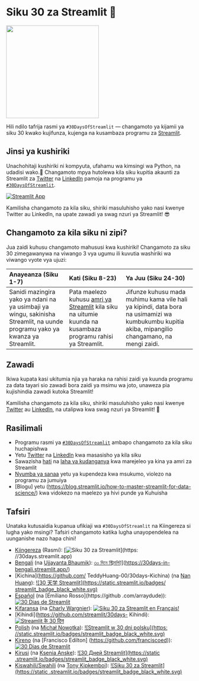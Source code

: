 # Siku 30 za Streamlit 🎈

<img src='3AF34648-C61D-47CE-9E56-C496C5A7C240.jpeg' height=250>

Hili ndilo tafrija rasmi ya `#30DaysOfStreamlit` — changamoto ya kijamii ya siku 30 kwako kujifunza, kujenga na kusambaza programu za [Streamlit](https://streamlit.io).

## Jinsi ya kushiriki

Unachohitaji kushiriki ni kompyuta, ufahamu wa kimsingi wa Python, na udadisi wako.🧠 Changamoto mpya hutolewa kila siku kupitia akaunti za Streamlit za [Twitter](https://twitter.com/streamlit) na [LinkedIn](https://www.linkedin.com/company/streamlit/posts/?feedView=all) pamoja na programu ya [`#30DaysOfStreamlit`](https://share.streamlit.io/streamlit/30days/).

[![Streamlit App](https://static.streamlit.io/badges/streamlit_badge_black_white.svg)](https://share.streamlit.io/streamlit/30days/)

Kamilisha changamoto za kila siku, shiriki masuluhisho yako nasi kwenye Twitter au LinkedIn, na upate zawadi ya swag nzuri ya Streamlit! 😎

## Changamoto za kila siku ni zipi?

Jua zaidi kuhusu changamoto mahususi kwa kushiriki! Changamoto za siku 30 zimegawanywa na viwango 3 vya ugumu ili kuvutia washiriki wa viwango vyote vya ujuzi:

| Anayeanza (Siku 1-7) | Kati (Siku 8-23) | Ya Juu (Siku 24-30) |
| :---        |    :----   |          :--- |
| Sanidi mazingira yako ya ndani na ya usimbaji ya wingu, sakinisha Streamlit, na uunde programu yako ya kwanza ya Streamlit.| Pata maelezo kuhusu [amri ya Streamlit](https://docs.streamlit.io/library/api-reference) kila siku na uitumie kuunda na kusambaza programu rahisi ya Streamlit. | Jifunze kuhusu mada muhimu kama vile hali ya kipindi, data bora na usimamizi wa kumbukumbu kupitia akiba, mipangilio changamano, na mengi zaidi.

## Zawadi

Ikiwa kupata kasi ukitumia njia ya haraka na rahisi zaidi ya kuunda programu za data tayari sio zawadi bora zaidi ya msimu wa joto, unaweza pia kujishindia zawadi kutoka Streamlit!

Kamilisha changamoto za kila siku, shiriki masuluhisho yako nasi kwenye [Twitter](https://twitter.com/streamlit) au [LinkedIn](https://www.linkedin.com/company/streamlit/posts/?feedView=all ), na utalipwa kwa swag nzuri ya Streamlit! 🎁

## Rasilimali

- Programu rasmi ya [`#30DaysOfStreamlit`](https://share.streamlit.io/streamlit/30days/) ambapo changamoto za kila siku huchapishwa
- Yetu [Twitter](https://twitter.com/streamlit ) na [LinkedIn](https://www.linkedin.com/company/streamlit/posts/?feedView=all) kwa masasisho ya kila siku
- Sawazisha [hati](https://docs.streamlit.io/) na [laha ya kudanganya](https://docs.streamlit.io/library/cheatsheet) kwa marejeleo ya kina ya amri za Streamlit
- [Nyumba ya sanaa](https://streamlit.io/gallery) yetu ya kupendeza kwa msukumo, violezo na programu za jumuiya
- [Blogu] yetu (<https://blog.streamlit.io/how-to-master-streamlit-for-data-science/>) kwa vidokezo na maelezo ya hivi punde ya Kuhuisha

## Tafsiri

Unataka kutusaidia kupanua ufikiaji wa `#30DaysOfStreamlit` na Kiingereza si lugha yako msingi? Tafsiri changamoto katika lugha unayopendelea na uunganishe nazo hapa chini!

- [Kiingereza](https://github.com/streamlit/30days) (Rasmi): [![Siku 30 za Streamlit](https://static.streamlit.io/badges/streamlit_badge_black_white.svg)](https: //30days.streamlit.app)
- [Bengali](https://github.com/jojo96/30days-Bengali) (na [Ujjayanta Bhaumik](https://github.com/jojo96)): [৩০ দিনে স্ট্রিমলিট্](https://static.streamlit.io/badges/streamlit_badge_black_white.svg)](https://30days-in-bengali.streamlit.app/)
- [Kichina](https://github.com/ TeddyHuang-00/30days-Kichina) (na [Nan Huang](https://github.com/TeddyHuang-00)): [![30 天学 Streamlit](https://static.streamlit.io/badges/ streamlit_badge_black_white.svg)](https://30days-chinese.streamlit.app)
- [Español](https://github.com/streamlit/30days-spanish/) (na [Emiliano Rosso](https://github .com/arraydude)): [![30 Dias de Streamlit](https://static.streamlit.io/badges/streamlit_badge_black_white.svg)](https://30days-in-spanish.streamlit.app/)
- [Kifaransa](https://github.com/streamlit/30days-French) (na [Charly Wargnier](https://github.com/charlyWargnier/)): [![Siku 30 za Streamlit en Français!]( https://static.streamlit.io/badges/streamlit_badge_black_white.svg)](https://30days-in-french.streamlit.app/)
- [Kihindi](https://github.com/streamlit/30days- Kihindi): [![Streamlit के 30 दिन](https://static.streamlit.io/badges/streamlit_badge_black_white.svg)](https://30days-in-hindi.streamlit.app/)
- [Polish]( https://github.com/streamlit/30days-polish) (na [Michał Nowotka](https://github.com/sfc-gh-mnowotka)): [![Streamlit w 30 dni polsku](https: //static.streamlit.io/badges/streamlit_badge_black_white.svg)](https://w30dni.streamlit.app/)
- [Kireno](https://github.com/franciscoed/30days) (na [Francisco Edilton] (<https://github.com/franciscoed>)): [![30 Dias de Streamlit](https://static.streamlit.io/badges/streamlit_badge_black_white.svg)](https://30dias.streamlit.app/ )
- [Kirusi](https://github.com/kseniaanske/30days) (na [Ksenia Anske](https://github.com/kseniaanske)): [![30 Дней Streamlit](https://static .streamlit.io/badges/streamlit_badge_black_white.svg)](https://30days-in-russian.streamlit.app/)
- [Kiswahili/Swahili](https://github.com/tonykipkemboi/30days-Swahili) (na [Tony Kipkemboi](https://github.com/tonykipkemboi)): [![Siku 30 za Streamlit](https://static .streamlit.io/badges/streamlit_badge_black_white.svg)](https://30days-in-swahili.streamlit.app/)
